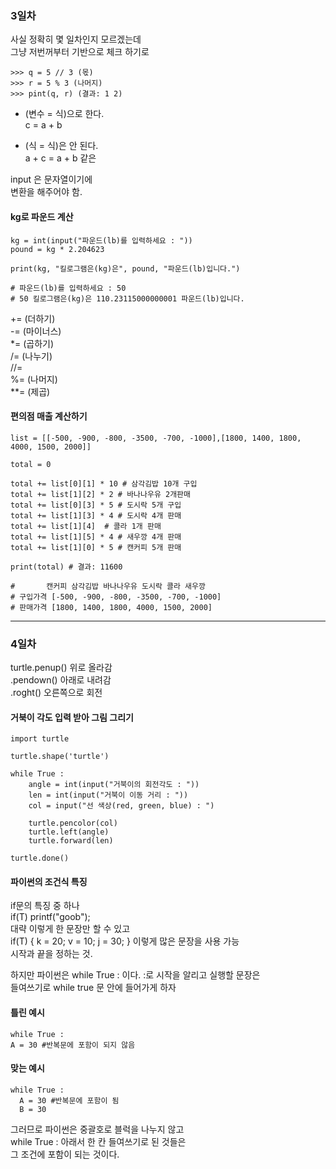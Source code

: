 ### 3일차 
사실 정확히 몇 일차인지 모르겠는데  
그냥 저번꺼부터 기반으로 체크 하기로  
```
>>> q = 5 // 3 (몫)  
>>> r = 5 % 3 (나머지)  
>>> pint(q, r) (결과: 1 2)  
```
- (변수 = 식)으로 한다.  
c = a + b  
  
- (식 = 식)은 안 된다.  
a + c = a + b 같은  
  
input 은 문자열이기에  
변환을 해주어야 함.  
  
#### kg로 파운드 계산 
```
kg = int(input("파운드(lb)를 입력하세요 : ")) 
pound = kg * 2.204623 

print(kg, "킬로그램은(kg)은", pound, "파운드(lb)입니다.")

# 파운드(lb)를 입력하세요 : 50
# 50 킬로그램은(kg)은 110.23115000000001 파운드(lb)입니다.
```
  
+= (더하기)  
-= (마이너스)  
*= (곱하기)  
/= (나누기)  
//=  
%= (나머지)  
**= (제곱)  
  
#### 편의점 매출 계산하기 
```
list = [[-500, -900, -800, -3500, -700, -1000],[1800, 1400, 1800, 4000, 1500, 2000]]

total = 0 

total += list[0][1] * 10 # 삼각김밥 10개 구입
total += list[1][2] * 2 # 바나나우유 2개판매 
total += list[0][3] * 5 # 도시락 5개 구입 
total += list[1][3] * 4 # 도시락 4개 판매 
total += list[1][4]  # 콜라 1개 판매 
total += list[1][5] * 4 # 새우깡 4개 판매 
total += list[1][0] * 5 # 캔커피 5개 판매 

print(total) # 결과: 11600 

#       캔커피 삼각김밥 바나나우유 도시락 콜라 새우깡  
# 구입가격 [-500, -900, -800, -3500, -700, -1000]
# 판매가격 [1800, 1400, 1800, 4000, 1500, 2000]
```

*** 
  
### 4일차 

turtle.penup() 위로 올라감  
.pendown() 아래로 내려감  
.roght() 오른쪽으로 회전  
  
#### 거북이 각도 입력 받아 그림 그리기 
```
import turtle 

turtle.shape('turtle')

while True : 
    angle = int(input("거북이의 회전각도 : ")) 
    len = int(input("거북이 이동 거리 : "))
    col = input("선 색상(red, green, blue) : ") 

    turtle.pencolor(col)
    turtle.left(angle)
    turtle.forward(len) 

turtle.done() 
```

#### 파이썬의 조건식 특징 

if문의 특징 중 하나  
if(T) printf("goob");  
대략 이렇게 한 문장만 할 수 있고  
if(T) { 
  k = 20; 
  v = 10; 
  j = 30; 
}
이렇게 많은 문장을 사용 가능  
시작과 끝을 정하는 것.  
  
하지만 파이썬은 while True : 이다. 
:로 시작을 알리고 실행할 문장은  
들여쓰기로 while true 문 안에 들어가게 하자 

#### 틀린 예시 
```
while True : 
A = 30 #반복문에 포함이 되지 않음 
```

#### 맞는 예시 
```
while True : 
  A = 30 #반복문에 포함이 됨 
  B = 30 
```
그러므로 파이썬은 중괄호로 블럭을 나누지 않고  
while True : 아래서 한 칸 들여쓰기로 된 것들은  
그 조건에 포함이 되는 것이다.  
  



